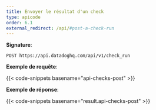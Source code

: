 ```yaml
---
title: Envoyer le résultat d'un check
type: apicode
order: 6.1
external_redirect: /api/#post-a-check-run
---
```


**Signature**:

`POST https://api.datadoghq.com/api/v1/check_run`

**Exemple de requête**:

{{< code-snippets basename="api-checks-post" >}}

**Exemple de réponse**:

{{< code-snippets basename="result.api-checks-post" >}}

